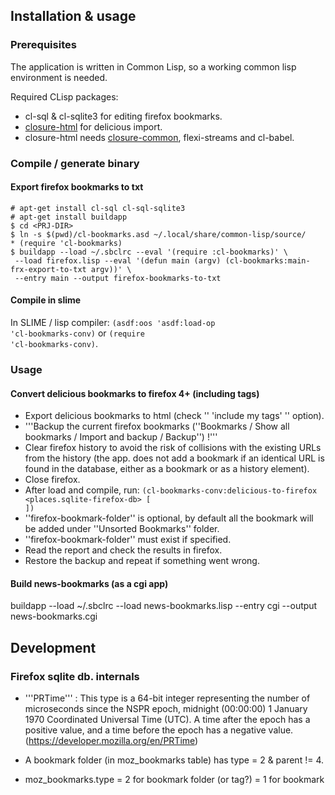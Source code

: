 ## Installation & usage

### Prerequisites

The application is written in Common Lisp, so a working common lisp environment is needed.

Required CLisp packages:
* cl-sql & cl-sqlite3 for editing firefox bookmarks.
* [closure-html](http://common-lisp.net/project/closure/closure-html/index.html) for delicious import.
 * closure-html needs [closure-common](http://www.cliki.net/closure-common), flexi-streams and cl-babel.

### Compile / generate binary

#### Export firefox bookmarks to txt

    # apt-get install cl-sql cl-sql-sqlite3
    # apt-get install buildapp
    $ cd <PRJ-DIR>
    $ ln -s $(pwd)/cl-bookmarks.asd ~/.local/share/common-lisp/source/
    * (require 'cl-bookmarks)
    $ buildapp --load ~/.sbclrc --eval '(require :cl-bookmarks)' \
     --load firefox.lisp --eval '(defun main (argv) (cl-bookmarks:main-frx-export-to-txt argv))' \
     --entry main --output firefox-bookmarks-to-txt

#### Compile in slime

In SLIME / lisp compiler: <code>(asdf:oos 'asdf:load-op 'cl-bookmarks-conv)</code> or
<code>(require 'cl-bookmarks-conv)</code>.

### Usage

#### Convert delicious bookmarks to firefox 4+ (including tags)

* Export delicious bookmarks to html (check '' 'include my tags' '' option).
* '''Backup the current firefox bookmarks (''Bookmarks / Show all bookmarks / Import and backup / Backup'') !'''
* Clear firefox history to avoid the risk of collisions with the existing URLs from the history (the app. does not add a bookmark if an identical URL is found in the database, either as a bookmark or as a history element).
* Close firefox.
* After load and compile, run: <code>(cl-bookmarks-conv:delicious-to-firefox <delicious-html-file> <places.sqlite-firefox-db> [ <firefox-bookmark-folder> ])</code>
 * ''firefox-bookmark-folder'' is optional, by default all the bookmark will be added under ''Unsorted Bookmarks'' folder.
 * ''firefox-bookmark-folder'' must exist if specified.
* Read the report and check the results in firefox.
* Restore the backup and repeat if something went wrong.

#### Build news-bookmarks (as a cgi app)

buildapp --load ~/.sbclrc --load news-bookmarks.lisp --entry cgi --output news-bookmarks.cgi

## Development

### Firefox sqlite db. internals

* '''PRTime''' : This type is a 64-bit integer representing the number of microseconds since the NSPR epoch, midnight (00:00:00) 1 January 1970 Coordinated Universal Time (UTC). A time after the epoch has a positive value, and a time before the epoch has a negative value. (https://developer.mozilla.org/en/PRTime)

* A bookmark folder (in moz_bookmarks table) has type = 2 & parent != 4.

* moz_bookmarks.type
 = 2 for bookmark folder (or tag?)
 = 1 for bookmark

